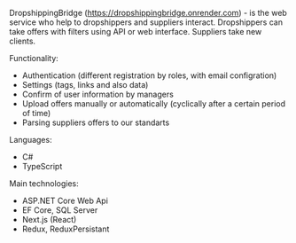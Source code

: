 DropshippingBridge (https://dropshippingbridge.onrender.com) - is the web service who help to dropshippers and suppliers interact. Dropshippers can take offers with filters using API or web interface. Suppliers take new clients.

Functionality:
- Authentication (different registration by roles, with email configration)
- Settings (tags, links and also data)
- Confirm of user information by managers
- Upload offers manually or automatically (cyclically after a certain period of time)
- Parsing suppliers offers to our standarts

Languages:
- C#
- TypeScript

Main technologies:
- ASP.NET Core Web Api
- EF Core, SQL Server
- Next.js (React)
- Redux, ReduxPersistant
